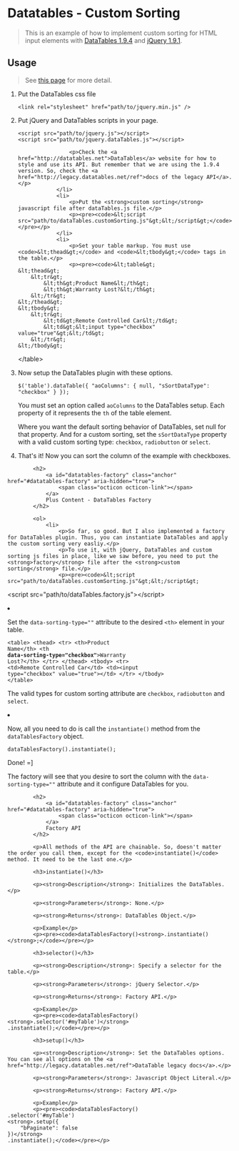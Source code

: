 Datatables - Custom Sorting
===========================

> This is an example of how to implement custom sorting for HTML input elements with [DataTables 1.9.4](http://legacy.datatables.net/ref) and [jQuery 1.9.1](http://jquery.com/).

Usage
-----

> See <a href="http://danilojrr.github.io/datatables-custom-sorting/">this page</a> for more detail.

<!-- <ol>
<li>Put jQuery and DataTables scripts in your page.</li>
<p>
<pre><code>&lt;script src="path/to/jquery.min.js"&gt;&lt;/script&gt;
&lt;script src="path/to/jquery.dataTables.js"&gt;&lt;/script&gt;</code></pre>
</p>
<p>How to use and style? Check the <a href="http://datatables.net">DataTables</a> website. But remember that we are using the 1.9.4 version. So, check the <a href="http://legacy.datatables.net/ref">docs of the legacy API</a>.</p>
<li>Put the custom sorting javascript file after dataTables.js file.</li>
<p>
<pre><code>&lt;script src="path/to/dataTables.customSorting.js"&gt;&lt;/script></code></pre>
</p>
<li>Set your table markup.</li>
<p>
<pre><code>&lt;table&gt;
    &lt;thead&gt;
        &lt;tr&gt;
            &lt;th&gt;Product Name&lt;/th&gt;
            &lt;th&gt;Warranty Lost?&lt;/th&gt;
        &lt;/tr&gt;
    &lt;/thead&gt;
    &lt;tbody&gt;
        &lt;tr&gt;
            &lt;td&gt;Remote Controlled Car&lt;/td&gt;
            &lt;td&gt;&lt;input type="checkbox" value="true"&gt;&lt;/td&gt;
        &lt;/tr&gt;
    &lt;/tbody&gt;
&lt;/table&gt;</code></pre>
</p>
<li>Now setup the DataTables plugin with these options.</li>
<pre><code>$('table').dataTable({
    "aoColumns": {
        null,
        "sSortDataType": "checkbox"
    }
});</code></pre>
<p>You must set an option called <code>aoColumns</code> to the DataTables setup. Each property of it represents the <code>th</code> of the table element.</p>
<p>Where you want the default sorting behavior of DataTables, set null for that property. And for a custom sorting, set the <code>sSortDataType</code> property with a valid custom sorting type: <code>checkbox</code>, <code>radiobutton</code> or <code>select</code>.</p>
<li>That's it! Now you can sort the column of the example with checkboxes.</li>
</ol> -->

<ol>
                <li>
                    <p>Put the DataTables css file</p>
                    <pre><code>&lt;link rel="stylesheet" href="path/to/jquery.min.js" /&gt;</code></pre>
                </li>
                <li>
                    <p>Put jQuery and DataTables scripts in your page.</p>
                    <pre><code>&lt;script src="path/to/jquery.js"&gt;&lt;/script&gt;
&lt;script src="path/to/jquery.dataTables.js"&gt;&lt;/script&gt;</code></pre>

                    <p>Check the <a href="http://datatables.net">DataTables</a> website for how to style and use its API. But remember that we are using the 1.9.4 version. So, check the <a href="http://legacy.datatables.net/ref">docs of the legacy API</a>.</p>
                </li>
                <li>
                    <p>Put the <strong>custom sorting</strong> javascript file after dataTables.js file.</p>
                    <p><pre><code>&lt;script src="path/to/dataTables.customSorting.js"&gt;&lt;/script&gt;</code></pre></p>
                </li>
                <li>
                    <p>Set your table markup. You must use <code>&lt;thead&gt;</code> and <code>&lt;tbody&gt;</code> tags in the table.</p>
                    <p><pre><code>&lt;table&gt;
    &lt;thead&gt;
        &lt;tr&gt;
            &lt;th&gt;Product Name&lt;/th&gt;
            &lt;th&gt;Warranty Lost?&lt;/th&gt;
        &lt;/tr&gt;
    &lt;/thead&gt;
    &lt;tbody&gt;
        &lt;tr&gt;
            &lt;td&gt;Remote Controlled Car&lt;/td&gt;
            &lt;td&gt;&lt;input type="checkbox" value="true"&gt;&lt;/td&gt;
        &lt;/tr&gt;
    &lt;/tbody&gt;
&lt;/table&gt;</code></pre></p>
                </li>
                <li>
                    <p>Now setup the DataTables plugin with these options.</p>
                    <pre><code>$('table').dataTable({
    "aoColumns": {
        null,
        "sSortDataType": "checkbox"
    }
});</code></pre>
                    <p>You must set an option called <code>aoColumns</code> to the DataTables setup. Each property of it represents the <code>th</code> of the table element.</p>
                    <p>Where you want the default sorting behavior of DataTables, set null for that property. And for a custom sorting, set the <code>sSortDataType</code> property with a valid custom sorting type: <code>checkbox</code>, <code>radiobutton</code> or <code>select</code>.</p>
                </li>
                <li>That's it! Now you can sort the column of the example with checkboxes.</li>
            </ol>

            <h2>
                <a id="datatables-factory" class="anchor" href="#datatables-factory" aria-hidden="true">
                    <span class="octicon octicon-link"></span>
                </a>
                Plus Content - DataTables Factory
            </h2>

            <ol>
                <li>
                    <p>So far, so good. But I also implemented a factory for DataTables plugin. Thus, you can instantiate DataTables and apply the custom sorting very easliy.</p>
                    <p>To use it, with jQuery, DataTables and custom sorting js files in place, like we saw before, you need to put the <strong>factory</strong> file after the <strong>custom sorting</strong> file.</p>
                    <p><pre><code>&lt;script src="path/to/dataTables.customSorting.js"&gt;&lt;/script&gt;
&lt;script src="path/to/dataTables.factory.js"&gt;&lt;/script&gt;</code></pre></p>
                </li>
                <li>
                    <p>Set the <code>data-sorting-type=""</code> attribute to the desired <code>&lt;th&gt;</code> element in your table.</p>
                    <p><pre><code>&lt;table&gt;
    &lt;thead&gt;
        &lt;tr&gt;
            &lt;th&gt;Product Name&lt;/th&gt;
            &lt;th <strong>data-sorting-type="checkbox"</strong>&gt;Warranty Lost?&lt;/th&gt;
        &lt;/tr&gt;
    &lt;/thead&gt;
    &lt;tbody&gt;
        &lt;tr&gt;
            &lt;td&gt;Remote Controlled Car&lt;/td&gt;
            &lt;td&gt;&lt;input type="checkbox" value="true"&gt;&lt;/td&gt;
        &lt;/tr&gt;
    &lt;/tbody&gt;
&lt;/table&gt;</code></pre></p>
                    <p>The valid types for custom sorting attribute are <code>checkbox</code>, <code>radiobutton</code> and <code>select</code>.</p>
                </li>
                <li>
                    <p>Now, all you need to do is call the <code>instantiate()</code> method from the <code>dataTablesFactory</code> object.</p>
                    <p><pre><code>dataTablesFactory().instantiate();</code></pre></p>
                    <p>Done! =]</p>
                    <p>The factory will see that you desire to sort the column with the <code>data-sorting-type=""</code> attribute and it configure DataTables for you.</p>
                </li>
            </ol>

            <h2>
                <a id="datatables-factory" class="anchor" href="#datatables-factory" aria-hidden="true">
                    <span class="octicon octicon-link"></span>
                </a>
                Factory API
            </h2>

            <p>All methods of the API are chainable. So, doesn't matter the order you call them, except for the <code>instantiate()</code> method. It need to be the last one.</p>

            <h3>instantiate()</h3>

            <p><strong>Description</strong>: Initializes the DataTables.</p>

            <p><strong>Parameters</strong>: None.</p>

            <p><strong>Returns</strong>: DataTables Object.</p>

            <p>Example</p>
            <p><pre><code>dataTablesFactory()<strong>.instantiate()</strong>;</code></pre></p>

            <h3>selector()</h3>

            <p><strong>Description</strong>: Specify a selector for the table.</p>

            <p><strong>Parameters</strong>: jQuery Selector.</p>

            <p><strong>Returns</strong>: Factory API.</p>

            <p>Example</p>
            <p><pre><code>dataTablesFactory()
    <strong>.selector('#myTable')</strong>
    .instantiate();</code></pre></p>

            <h3>setup()</h3>

            <p><strong>Description</strong>: Set the DataTables options. You can see all options on the <a href="http://legacy.datatables.net/ref">DataTable legacy docs</a>.</p>

            <p><strong>Parameters</strong>: Javascript Object Literal.</p>

            <p><strong>Returns</strong>: Factory API.</p>

            <p>Example</p>
            <p><pre><code>dataTablesFactory()
    .selector('#myTable')
    <strong>.setup({
        "bPaginate": false
    })</strong>
    .instantiate();</code></pre></p>